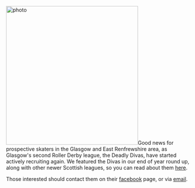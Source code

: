 <html><body><a href="http://www.scottishrollerderbyblog.com/2013/03/photo.jpg"><img class="aligncenter size-full wp-image-2367" alt="photo" src="http://www.scottishrollerderbyblog.com/2013/03/photo.jpg" width="360" height="379"></a>Good news for prospective skaters in the Glasgow and East Renfrewshire area, as Glasgow's second Roller Derby league, the Deadly Divas, have started actively recruiting again. We featured the Divas in our end of year round up, along with other newer Scottish leagues, so you can read about them <a href="http://www.scottishrollerderbyblog.com/posts/2012/12/31/scotlands-newest-leagues-a-year-in-derby/">here</a>.

Those interested should contact them on their <a href="http://www.facebook.com/deadlydivasrollerderby">facebook</a> page, or via <a href="mailto:DeadlyDivasRD@gmail.com">email</a>.</body></html>
